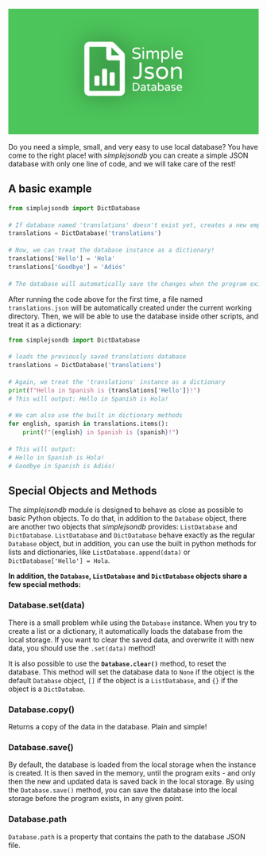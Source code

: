 ![Simple Json Database](/assets/banner.png)

Do you need a simple, small, and very easy to use local database? You have come to the right place!
with _simplejsondb_ you can create a simple JSON database with only one line of code, and we will take care of the rest!

## A basic example

```python
from simplejsondb import DictDatabase

# If database named 'translations' doesn't exist yet, creates a new empty dict database
translations = DictDatabase('translations')

# Now, we can treat the database instance as a dictionary!
translations['Hello'] = 'Hola'
translations['Goodbye'] = 'Adiós'

# The database will automatically save the changes when the program exits
```

After running the code above for the first time, a file named `translations.json` will be automatically created under the current working directory. Then, we will be able to use the database inside other scripts, and treat it as a dictionary:

```python
from simplejsondb import DictDatabase

# loads the previously saved translations database
translations = DictDatabase('translations')

# Again, we treat the 'translations' instance as a dictionary
print(f"Hello in Spanish is {translations['Hello']}!")
# This will output: Hello in Spanish is Hola!

# We can also use the built in dictionary methods
for english, spanish in translations.items():
    print(f"{english} in Spanish is {spanish}!")

# This will output:
# Hello in Spanish is Hola!
# Goodbye in Spanish is Adiós!
```

## Special Objects and Methods

The *simplejsondb* module is designed to behave as close as possible to basic Python objects.
To do that, in addition to the `Database` object, there are another two objects that *simplejsondb* provides: `ListDatabase` and `DictDatabase`.
`ListDatabase` and `DictDatabase` behave exactly as the regular `Database` object, but in addition, you can use the built in python methods for lists and dictionaries, like `ListDatabase.append(data)` or `DictDatabase['Hello'] = Hola`.

**In addition, the `Database`, `ListDatabase` and `DictDatabase` objects share a few special methods:**

### Database.set(data)

There is a small problem while using the `Database` instance. When you try to create a list or a dictionary, it automatically loads the database from the local storage. If you want to clear the saved data, and overwrite it with new data, you should use the `.set(data)`  method!

It is also possible to use the **`Database.clear()`** method, to reset the database. This method will set the database data to `None` if the object is the default `Database` object,  `[]` if the object is a `ListDatabase`, and `{}` if the object is a `DictDatabae`.

### Database.copy()

Returns a copy of the data in the database. Plain and simple!

### Database.save()

By default, the database is loaded from the local storage when the instance is created. It is then saved in the memory, until the program exits - and only then the new and updated data is saved back in the local storage. By using the `Database.save()` method, you can save the database into the local storage before the program exists, in any given point.

### Database.path

`Database.path` is a property that contains the path to the database JSON file.
